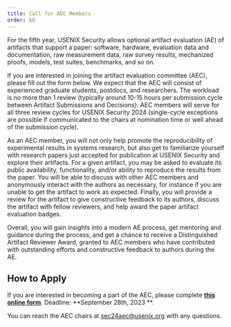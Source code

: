 ```yaml
---
title: Call for AEC Members
order: 60
---
```


For the fifth year, USENIX Security allows optional artifact evaluation (AE) of
artifacts that support a paper: software, hardware, evaluation data and
documentation, raw measurement data, raw survey results, mechanized proofs, models, test suites,
benchmarks, and so on.

If you are interested in joining the artifact evaluation committee (AEC), please
fill out the form below. We expect that the AEC will consist of experienced
graduate students, postdocs, and researchers. The workload is no more than 1
review (typically around 10-15 hours per submission cycle between Artifact
Submissions and Decisions). AEC members will serve for all three review cycles
for USENIX Security 2024 (single-cycle exceptions are possible if communicated
to the chairs at nomination time or well ahead of the submission cycle).

As an AEC member, you will not only help promote the reproducibility of
experimental results in systems research, but also get to familiarize yourself
with research papers just accepted for publication at USENIX Security and
explore their artifacts. For a given artifact, you may be asked to evaluate its
public availability, functionality, and/or ability to reproduce the results from
the paper. You will be able to discuss with other AEC members and anonymously
interact with the authors as necessary, for instance if you are unable to get
the artifact to work as expected. Finally, you will provide a review for the
artifact to give constructive feedback to its authors, discuss the artifact with
fellow reviewers, and help award the paper artifact evaluation badges.

Overall, you will gain insights into a modern AE process, get mentoring and
guidance during the process, and get a chance to receive a Distinguished
Artifact Reviewer Award, granted to AEC members who have contributed with
outstanding efforts and constructive feedback to authors during the AE.

How to Apply
------------

If you are interested in becoming a part of the AEC, please complete **[this
online form](https://forms.gle/vg5shwVUyePVD7Pf6)**. Deadline: **September 28th,
2023 **.

You can reach the AEC chairs at [sec24aec@usenix.org](mailto:sec24aec@usenix.org) with any questions.